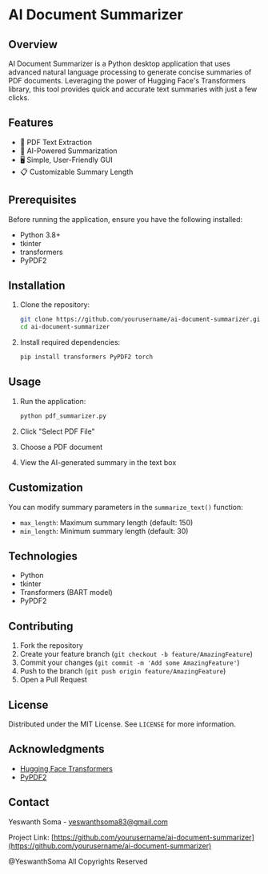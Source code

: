 # AI Document Summarizer

## Overview

AI Document Summarizer is a Python desktop application that uses advanced natural language processing to generate concise summaries of PDF documents. Leveraging the power of Hugging Face's Transformers library, this tool provides quick and accurate text summaries with just a few clicks.

## Features

- 📄 PDF Text Extraction
- 🤖 AI-Powered Summarization
- 🖥️ Simple, User-Friendly GUI
- 📋 Customizable Summary Length

## Prerequisites

Before running the application, ensure you have the following installed:

- Python 3.8+
- tkinter
- transformers
- PyPDF2

## Installation

1. Clone the repository:
   ```bash
   git clone https://github.com/yourusername/ai-document-summarizer.git
   cd ai-document-summarizer
   ```

2. Install required dependencies:
   ```bash
   pip install transformers PyPDF2 torch
   ```

## Usage

1. Run the application:
   ```bash
   python pdf_summarizer.py
   ```

2. Click "Select PDF File"
3. Choose a PDF document
4. View the AI-generated summary in the text box

## Customization

You can modify summary parameters in the `summarize_text()` function:
- `max_length`: Maximum summary length (default: 150)
- `min_length`: Minimum summary length (default: 30)

## Technologies

- Python
- tkinter
- Transformers (BART model)
- PyPDF2

## Contributing

1. Fork the repository
2. Create your feature branch (`git checkout -b feature/AmazingFeature`)
3. Commit your changes (`git commit -m 'Add some AmazingFeature'`)
4. Push to the branch (`git push origin feature/AmazingFeature`)
5. Open a Pull Request

## License

Distributed under the MIT License. See `LICENSE` for more information.

## Acknowledgments

- [Hugging Face Transformers](https://github.com/huggingface/transformers)
- [PyPDF2](https://github.com/py-pdf/PyPDF2)

## Contact

Yeswanth Soma - yeswanthsoma83@gmail.com

Project Link: [https://github.com/yourusername/ai-document-summarizer](https://github.com/yourusername/ai-document-summarizer)

@YeswanthSoma All Copyrights Reserved
